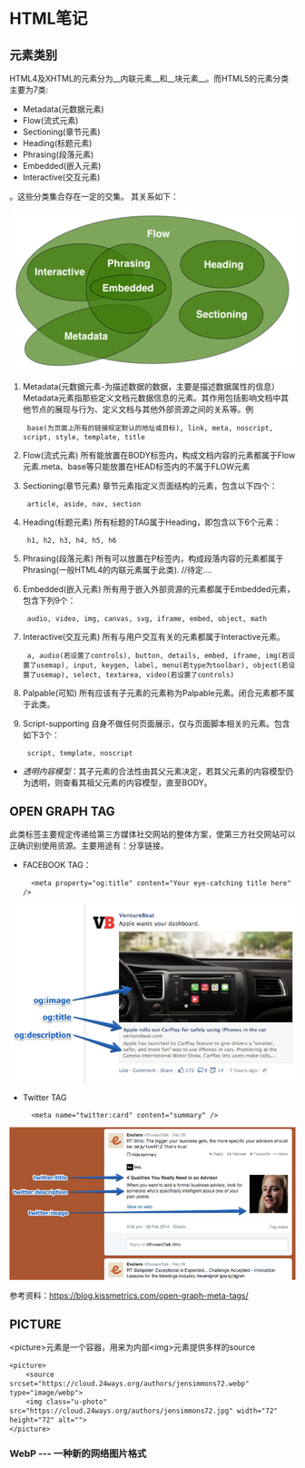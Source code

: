﻿# HTML笔记

## 元素类别
HTML4及XHTML的元素分为__内联元素__和__块元素__。而HTML5的元素分类主要为7类:
* Metadata(元数据元素)
* Flow(流式元素)
* Sectioning(章节元素)
* Heading(标题元素)
* Phrasing(段落元素)
* Embedded(嵌入元素)
* Interactive(交互元素)

。这些分类集合存在一定的交集。
其关系如下：

![HTML REFRENCE](../imgs/html5-nesting.png)

1. Metadata(元数据元素-为描述数据的数据，主要是描述数据属性的信息）
Metadata元素指那些定义文档元数据信息的元素。其作用包括影响文档中其他节点的展现与行为、定义文档与其他外部资源之间的关系等。例
    
        base(为页面上所有的链接规定默认的地址或目标), link, meta, noscript, script, style, template, title

2. Flow(流式元素)
所有能放置在BODY标签内，构成文档内容的元素都属于Flow元素.meta、base等只能放置在HEAD标签内的不属于FLOW元素

3. Sectioning(章节元素)
章节元素指定义页面结构的元素，包含以下四个：

        article, aside, nav, section

4. Heading(标题元素)
所有标题的TAG属于Heading，即包含以下6个元素：

        h1, h2, h3, h4, h5, h6

5. Phrasing(段落元素)
所有可以放置在P标签内，构成段落内容的元素都属于Phrasing(一般HTML4的内联元素属于此类).
    //待定....

6. Embedded(嵌入元素)
所有用于嵌入外部资源的元素都属于Embedded元素，包含下列9个：

        audio, video, img, canvas, svg, iframe, embed, object, math

7. Interactive(交互元素)
所有与用户交互有关的元素都属于Interactive元素。

        a, audio(若设置了controls), button, details, embed, iframe, img(若设置了usemap), input, keygen, label, menu(若type为toolbar), object(若设置了usemap), select, textarea, video(若设置了controls)

8. Palpable(可知)
所有应该有子元素的元素称为Palpable元素。闭合元素都不属于此类。

9. Script-supporting
自身不做任何页面展示，仅与页面脚本相关的元素。包含如下3个：

        script, template, noscript

* _透明内容模型_：其子元素的合法性由其父元素决定，若其父元素的内容模型仍为透明，则查看其祖父元素的内容模型，直至BODY。

## OPEN GRAPH TAG
此类标签主要规定传递给第三方媒体社交网站的整体方案，使第三方社交网站可以正确识别使用资源。主要用途有：分享链接。

* FACEBOOK TAG：

        <meta property="og:title" content="Your eye-catching title here" />
![HTML REFRENCE](../imgs/Facebook-2014-03-03.jpg)

* Twitter TAG

        <meta name="twitter:card" content="summary" />
![HTML REFRENCE](../imgs/Twitter.jpg)

参考资料：<https://blog.kissmetrics.com/open-graph-meta-tags/>

## PICTURE
\<picture>元素是一个容器，用来为内部\<img>元素提供多样的source

    <picture>
        <source srcset="https://cloud.24ways.org/authors/jensimmons72.webp" type="image/webp">
        <img class="u-photo" src="https://cloud.24ways.org/authors/jensimmons72.jpg" width="72" height="72" alt="">
    </picture>

### WebP --- 一种新的网络图片格式

